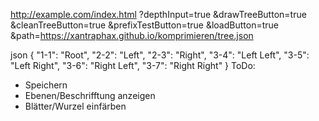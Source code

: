 http://example.com/index.html
?depthInput=true
&drawTreeButton=true
&cleanTreeButton=true
&prefixTestButton=true
&loadButton=true
&path=https://xantraphax.github.io/komprimieren/tree.json

json
{
  "1-1": "Root",
  "2-2": "Left",
  "2-3": "Right",
  "3-4": "Left Left",
  "3-5": "Left Right",
  "3-6": "Right Left",
  "3-7": "Right Right"
}
ToDo:
- Speichern
- Ebenen/Beschrifftung anzeigen
- Blätter/Wurzel einfärben
